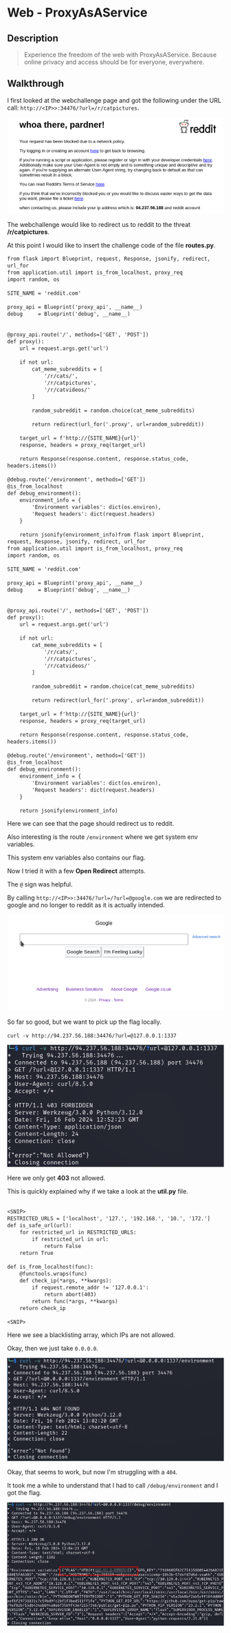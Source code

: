 # Web - ProxyAsAService

## Description
> Experience the freedom of the web with ProxyAsAService. Because online privacy and access should be for everyone, everywhere.

## Walkthrough

I first looked at the webchallenge page and got the following under the URL call: `http://<IP>>:34476/?url=/r/catpictures`.

![Screenshot0](./screenshots/0.png)

The webchallenge would like to redirect us to reddit to the threat __/r/catpictures__.

At this point I would like to insert the challenge code of the file __routes.py__.

```python3
from flask import Blueprint, request, Response, jsonify, redirect, url_for
from application.util import is_from_localhost, proxy_req
import random, os

SITE_NAME = 'reddit.com'

proxy_api = Blueprint('proxy_api', __name__)
debug     = Blueprint('debug', __name__)


@proxy_api.route('/', methods=['GET', 'POST'])
def proxy():
    url = request.args.get('url')

    if not url:
        cat_meme_subreddits = [
            '/r/cats/',
            '/r/catpictures',
            '/r/catvideos/'
        ]

        random_subreddit = random.choice(cat_meme_subreddits)

        return redirect(url_for('.proxy', url=random_subreddit))

    target_url = f'http://{SITE_NAME}{url}'
    response, headers = proxy_req(target_url)

    return Response(response.content, response.status_code, headers.items())

@debug.route('/environment', methods=['GET'])
@is_from_localhost
def debug_environment():
    environment_info = {
        'Environment variables': dict(os.environ),
        'Request headers': dict(request.headers)
    }

    return jsonify(environment_info)from flask import Blueprint, request, Response, jsonify, redirect, url_for
from application.util import is_from_localhost, proxy_req
import random, os

SITE_NAME = 'reddit.com'

proxy_api = Blueprint('proxy_api', __name__)
debug     = Blueprint('debug', __name__)


@proxy_api.route('/', methods=['GET', 'POST'])
def proxy():
    url = request.args.get('url')

    if not url:
        cat_meme_subreddits = [
            '/r/cats/',
            '/r/catpictures',
            '/r/catvideos/'
        ]

        random_subreddit = random.choice(cat_meme_subreddits)

        return redirect(url_for('.proxy', url=random_subreddit))

    target_url = f'http://{SITE_NAME}{url}'
    response, headers = proxy_req(target_url)

    return Response(response.content, response.status_code, headers.items())

@debug.route('/environment', methods=['GET'])
@is_from_localhost
def debug_environment():
    environment_info = {
        'Environment variables': dict(os.environ),
        'Request headers': dict(request.headers)
    }

    return jsonify(environment_info)
```

Here we can see that the page should redirect us to reddit.

Also interesting is the route `/environment` where we get system env variables.

This system env variables also contains our flag.

Now I tried it with a few __Open Redirect__ attempts.

The `@` sign was helpful.

By calling `http://<IP>>:34476/?url=/?url=@google.com` we are redirected to google and no longer to reddit as it is actually intended.

![Screenshot1](./screenshots/1.png)

So far so good, but we want to pick up the flag locally.

`curl -v http://94.237.56.188:34476/?url=@127.0.0.1:1337`

![Screenshot2](./screenshots/2.png)

Here we only get __403__ not allowed.

This is quickly explained why if we take a look at the __util.py__ file.

```python3

<SNIP>
RESTRICTED_URLS = ['localhost', '127.', '192.168.', '10.', '172.']
def is_safe_url(url):
    for restricted_url in RESTRICTED_URLS:
        if restricted_url in url:
            return False
    return True

def is_from_localhost(func):
    @functools.wraps(func)
    def check_ip(*args, **kwargs):
        if request.remote_addr != '127.0.0.1':
            return abort(403)
        return func(*args, **kwargs)
    return check_ip

<SNIP>
```

Here we see a blacklisting array, which IPs are not allowed.

Okay, then we just take `0.0.0.0`.

![Screenshot3](./screenshots/3.png)

Okay, that seems to work, but now I'm struggling with a `404`.

It took me a while to understand that I had to call `/debug/environment` and I got the flag.

![Screenshot4](./screenshots/4.png)
